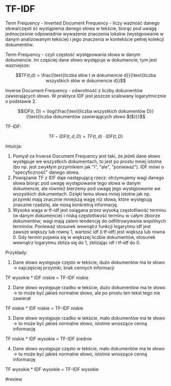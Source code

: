 # TF-IDF

Term Frequency - Inverted Document Frequency - liczy ważność danego słowa/częsti ść wystąpienia danego słowa w tekście, biorąc pod uwagę jednocześnie odpowiednie wyważenie znaczenia lokalne (występowanie w danym analizowanym tekście) i jego znaczenia w kontekście pełnej kolekcji dokumentów.

Term-Frequency - czyli częstość występowania słowa w danym dokumencie. Im częściej dane słowo występuje w dokumencie, tym jest wazniejsze:

$$TF(t,d) = \frac{\text{liczba słów t w dokumencie d}}{\text{liczba wszystkich słów w dokumencie d}}$$

Inverse Document Frequency - odwrotność z liczby dokumentów zawierających słowo. W praktyce IDF jest jeszcze scalowany logarytmicznie o podstawie 2.

$$IDF(t, D) = \log{\frac{\text{liczba wszystkich dokumentów D}}{\text{liczba dokumentów zawierających słowo $t$}}}$$

TF-IDF:

$$ TF-IDF(t, d, D) = TF(t,d) \cdot IDF(t, D)$$

Intuicja:

1. Pomysł za Inverse Document Frequency jest taki, że jeżeli dane słowo występuje we wszystkich dokumentach, to jest po prostu mniej istotne (bo np. jest zwykłym przyimikiem jak "i", "ale", "ponieważ"). IDF mówi o "specyficzność" danego słowa. 
2. Powiązanie TF z IDF daje następującą rzecz: otrzymujemy wagi danego słowa biorąc pod uwagę występowanie tego słowa w danym dokumencie, ale również bierzemy pod uwagę jego występowanie we wszystkich dokumentach. Dzięki temu słowa mniej istotne jak np. przyimki mają znacznie mniejszą wagę niż słowa, które występują znacznie rzadziej, ale niosą konkretną informację.
3. Wysoka waga w tf-idf jest osiągana przez wysoką częstotliwość terminu (w danym dokumencie) i niską częstotliwość terminu w całym zbiorze dokumentów; wagi mają zatem tendencję do odfiltrowywania wspólnych terminów. Ponieważ stosunek wewnątrz funkcji logarytmu idf jest zawsze większy lub równy 1, wartość idf (i tf-idf) jest większa lub równa 0. Gdy termin pojawia się w większej liczbie dokumentów, stosunek wewnątrz logarytmu zbliża się do 1, zbliżając idf i tf-idf do 0.

Przykłady:

1. Dane słowo występuje często w tekście, dużo dokumentów ma te słowo -> najczęściej przyimki, brak cennych informacji

TF wysokie * IDF niskie = TF-IDF niskie

2. Dane słowo występuje rzadko w tekście, dużo dokumentów ma te słowo -> to może być jakieś normalne słowo, ale po prostu ten tekst tego nie zawierał

TF niskie * IDF niskie = TF-IDF niskie

3. Dane słowo występuje rzadko w tekście, mało dokumentów ma te słowo -> to może być jakieś normalne słowo, istotnie wnoszące cenną informację

TF niskie * IDF wysokie = TF-IDF średnie

4. Dane słowo występuje często w tekście, mało dokumentów ma te słowo -> to może być jakieś normalne słowo, istotnie wnoszące cenną informację

TF wysokie * IDF wysokie = TF-IDF wysokie

#review